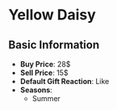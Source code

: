 # Yellow Daisy

## Basic Information

- **Buy Price**: 28$
- **Sell Price**: 15$
- **Default Gift Reaction**: Like
- **Seasons**:
  - Summer